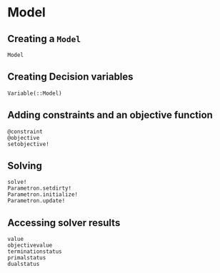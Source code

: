 # Model

## Creating a `Model`

```@docs
Model
```

## Creating Decision variables

```@docs
Variable(::Model)
```

## Adding constraints and an objective function

```@docs
@constraint
@objective
setobjective!
```

## Solving

```@docs
solve!
Parametron.setdirty!
Parametron.initialize!
Parametron.update!
```

## Accessing solver results

```@docs
value
objectivevalue
terminationstatus
primalstatus
dualstatus
```
